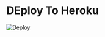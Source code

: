 # DEploy To Heroku
[![Deploy](https://www.herokucdn.com/deploy/button.svg)](https://heroku.com/deploy?template=https://github.com/OdioAKevinxdxd/Nexus)
